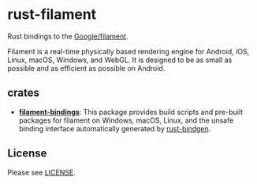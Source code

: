 # rust-filament

Rust bindings to the [Google/filament](https://github.com/google/filament).

Filament is a real-time physically based rendering engine for Android, iOS, Linux, macOS, Windows, and WebGL. It is designed to be as small as possible and as efficient as possible on Android.

## crates

* **[filament-bindings](./filament-bindings/README.md)**: This package provides build scripts and pre-built packages for filament on Windows, macOS, Linux, and the unsafe binding interface automatically generated by [rust-bindgen](https://github.com/rust-lang/rust-bindgen).

## License

Please see [LICENSE](./LICENSE).